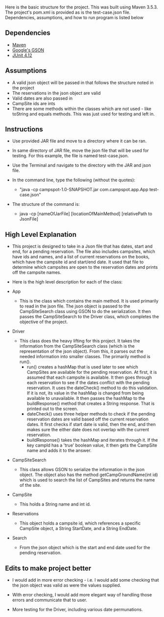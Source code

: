 Here is the basic structure for the project.  This was built using Maven 3.5.3.  The project's pom.xml is provided as is the test-case.json file.  Dependencies, assumptions, and how to run program is listed below

## Dependencies
- [Maven](https://maven.apache.org/docs/3.5.3/release-notes.html)
- [Google's GSON](https://github.com/google/gson)
- [JUnit 4.12](https://junit.org/junit4/)

## Assumptions
- A valid json object will be passed in that follows the structure noted in the project
- The reservations in the json object are valid
- Valid dates are also passed in
- CampSite ids are ints
- There are some methods within the classes which are not used - like toString and equals methods.  This was just used for testing and left in.

## Instructions
* Use provided JAR file and move to a directory where it can be ran.

* In same directory of JAR file, move the json file that will be used for testing.  For this example, the file is named test-case.json.  

* Use the Terminal and navigate to the directory with the JAR and json file.

* In the command line, type the following (without the quotes):

	* "java -cp campspot-1.0-SNAPSHOT.jar com.campspot.app.App test-case.json"

* The structure of the command is:

	* java -cp [nameOfJarFile] [locationOfMainMethod] [relativePath to JsonFile]

## High Level Explanation

- This project is designed to take in a Json file that has dates, start and end, for a pending reservation.  The file also includes campsites, which have ids and names, and a list of current reservations on the books, which have the campsite id and start/end date.  It used that file to determine which campsites are open to the reservation dates and prints off the campsite names.

- Here is the high level description for each of the class: 

* App
	* This is the class which contains the main method.  It is used primarily to read in the json file.  The json object is passed to the CampSiteSearch class using GSON to do the serialization.  It then passes the CampSiteSearch to the Driver class, which completes the objective of the project.

* Driver
	* This class does the heavy lifting for this project.  It takes the information from the CampSiteSearch class (which is the representation of the json object). From this, it parses out the needed information into smaller classes.  The primarily method is run().
		* run() creates a hashMap that is used later to see which CampSites are available for the pending reservation.  At first, it is assumed that each campsite is available. It then goes through each reservation to see if the dates conflict with the pending reservation.  It uses the dateCheck() method to do this validation.  If it is not, its value in the hashMap is changed from being available to unavailable.  It then passes the hashMap to the buildResponse() method that creates a String response.  That is printed out to the screen.
		* dateCheck() uses three helper methods to check if the pending reservation dates are valid based off the current reservation dates.  It first checks if start date is valid, then the end, and then makes sure the either date does not overlap with the current reservation.
		* buildResponse() takes the hashMap and iterates through it.  If the key campId has a 'true' boolean value, it then gets the CampSite name and adds it to the answer. 

* CampSiteSearch
	* This class allows GSON to serialize the information in the json object.  The object also has the method getCampGroundName(int id) which is used to search the list of CampSites and returns the name of the site.

* CampSite
	* This holds a String name and int id.

* Reservations
	* This object holds a campsite id, which references a specific CampSite object, a String StartDate, and a String EndDate.  

* Search
	* From the json object which is the start and end date used for the pending reservation.

## Edits to make project better

* I would add in more error checking - i.e. I would add some checking that the json object was valid as were the values supplied.  

* With error checking, I would add more elegant way of handling those errors and communicate that to user.

* More testing for the Driver, including various date permunations.